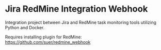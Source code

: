 # Jira RedMine Integration Webhook
Integration project between Jira and RedMine task monitoring tools utilizing Python and Docker.

Requires installing plugin for RedMine: https://github.com/suer/redmine_webhook
